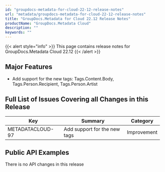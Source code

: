 ```yaml
---
id: "groupdocs-metadata-for-cloud-22-12-release-notes"
url: "metadata/groupdocs-metadata-for-cloud-22-12-release-notes"
title: "GroupDocs.Metadata for Cloud 22.12 Release Notes"
productName: "GroupDocs.Metadata Cloud"
description: ""
keywords: ""
---
```


{{< alert style="info" >}}
This page contains release notes for GroupDocs.Metadata Cloud 22.12
{{< /alert >}}


## Major Features ##

+ Add support for the new tags: Tags.Content.Body, Tags.Person.Recipient, Tags.Person.Artist

## Full List of Issues Covering all Changes in this Release ##

|Key|Summary|Category
|---|---|---
|METADATACLOUD-97|Add support for the new tags|Improvement


## Public API Examples ##

There is no API changes in this release

